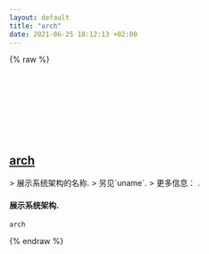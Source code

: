 ```yaml
---
layout: default
title: "arch"
date: 2021-06-25 18:12:13 +02:00
---
```

{% raw %}
<h2 id="arch">
  <a href="/zh/common/arch.html">arch</a> <a href="#arch"><svg class="icon">
    <use href="/assets/images/unicode_sprite.svg#link" />
  </svg></a>
</h2>
> 展示系统架构的名称.
> 另见`uname`.
> 更多信息： <https://www.gnu.org/software/coreutils/arch>.

#### 展示系统架构.
```shell
arch
```
{% endraw %}